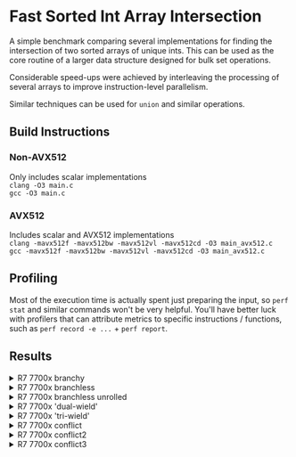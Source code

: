 # Fast Sorted Int Array Intersection
A simple benchmark comparing several implementations for finding the intersection of two sorted arrays of unique ints.
This can be used as the core routine of a larger data structure designed for bulk set operations.

Considerable speed-ups were achieved by interleaving the processing of several arrays to
improve instruction-level parallelism.

Similar techniques can be used for `union` and similar operations.

## Build Instructions
### Non-AVX512
Only includes scalar implementations  
`clang -O3 main.c`  
`gcc -O3 main.c`  
### AVX512
Includes scalar and AVX512 implementations  
`clang -mavx512f -mavx512bw -mavx512vl -mavx512cd -O3 main_avx512.c`  
`gcc -mavx512f -mavx512bw -mavx512vl -mavx512cd -O3 main_avx512.c`  

## Profiling 
Most of the execution time is actually spent just preparing the input,
so `perf stat` and similar commands won't be very helpful.
You'll have better luck with profilers that can attribute metrics to specific instructions / functions,
such as `perf record -e ...` + `perf report`.

## Results
<details>
  <summary>R7 7700x branchy</summary>
  
```
algorithm 	avg time (ms)	avg thrpt (MB/s)
same range, more left: [0,1500]*900, [0,1500]*500, 10000 iters
branchy      	0.003767	1486.554688
csum:3000584

same range, fewer left: [0,1500]*500, [0,1500]*900, 10000 iters
branchy      	0.002662	2103.839600
csum:3000036

all left < right: [0,1500]*500, [1500,3500]*500, 10000 iters
branchy      	0.000191	20898.640625
csum:0

all left > right: [1500,3500]*500, [0,1500]*500, 10000 iters
branchy      	0.000279	14352.349609
csum:0

dense: [0,1500]*1400, [0,1500]*1200, 10000 iters
branchy      	0.002259	4602.992188
csum:11199671

sparse: [0,1500]*90, [0,1500]*50, 10000 iters
branchy      	0.000299	1672.800293
csum:29964

big: [0,15000]*9000, [0,15000]*9000, 1000 iters
branchy      	0.037584	1915.708862
csum:5399317

huge: [0,150000]*90000, [0,150000]*90000, 100 iters
branchy      	0.375270	1918.618652
csum:5400186

yomama: [0,1500000]*900000, [0,1500000]*900000, 10 iters
branchy      	3.703000	1944.369385
csum:5399859

yomama2: [0,9500000]*1200000, [0,9500000]*1500000, 10 iters
branchy      	6.375900	1693.878540
csum:1893647
```
</details>

<details>
  <summary>R7 7700x branchless</summary>

```
algorithm 	avg time (ms)	avg thrpt (MB/s)
same range, more left: [0,1500]*900, [0,1500]*500, 10000 iters
branchless   	0.001663	3367.408447
csum:2999860

same range, fewer left: [0,1500]*500, [0,1500]*900, 10000 iters
branchless   	0.001632	3432.213623
csum:2999926

all left < right: [0,1500]*500, [1500,3500]*500, 10000 iters
branchless   	0.000743	5382.131348
csum:0

all left > right: [1500,3500]*500, [0,1500]*500, 10000 iters
branchless   	0.000656	6094.773926
csum:0

dense: [0,1500]*1400, [0,1500]*1200, 10000 iters
branchless   	0.002205	4715.697754
csum:11200156

sparse: [0,1500]*90, [0,1500]*50, 10000 iters
branchless   	0.000211	2368.545654
csum:29867

big: [0,15000]*9000, [0,15000]*9000, 1000 iters
branchless   	0.018576	3875.968994
csum:5399375

huge: [0,150000]*90000, [0,150000]*90000, 100 iters
branchless   	0.185850	3874.092041
csum:5401112

yomama: [0,1500000]*900000, [0,1500000]*900000, 10 iters
branchless   	1.863700	3863.282715
csum:5399200

yomama2: [0,9500000]*1200000, [0,9500000]*1500000, 10 iters
branchless   	3.705000	2914.979736
csum:1894573
```
</details>

<details>
  <summary>R7 7700x branchless unrolled</summary>
  
```
algorithm 	avg time (ms)	avg thrpt (MB/s)
same range, more left: [0,1500]*900, [0,1500]*500, 10000 iters
b-less unroll	0.001656	3381.642578
csum:3000329

same range, fewer left: [0,1500]*500, [0,1500]*900, 10000 iters
b-less unroll	0.001629	3437.691895
csum:3001100

all left < right: [0,1500]*500, [1500,3500]*500, 10000 iters
b-less unroll	0.000736	5434.044434
csum:0

all left > right: [1500,3500]*500, [0,1500]*500, 10000 iters
b-less unroll	0.000647	6180.469727
csum:0

dense: [0,1500]*1400, [0,1500]*1200, 10000 iters
b-less unroll	0.002196	4735.667969
csum:11199622

sparse: [0,1500]*90, [0,1500]*50, 10000 iters
b-less unroll	0.000212	2359.603516
csum:29847

big: [0,15000]*9000, [0,15000]*9000, 1000 iters
b-less unroll	0.018592	3872.633301
csum:5400478

huge: [0,150000]*90000, [0,150000]*90000, 100 iters
b-less unroll	0.187370	3842.664307
csum:5402549

yomama: [0,1500000]*900000, [0,1500000]*900000, 10 iters
b-less unroll	1.857100	3877.012451
csum:5400524

yomama2: [0,9500000]*1200000, [0,9500000]*1500000, 10 iters
b-less unroll	3.703200	2916.396484
csum:1894396
```
</details>

<details>
  <summary>R7 7700x 'dual-wield'</summary>

```
algorithm 	avg time (ms)	avg thrpt (MB/s)
same range, more left: [0,1500]*900, [0,1500]*500, 10000 iters
dual-wield   	0.000985	5684.125488
csum:2999418

same range, fewer left: [0,1500]*500, [0,1500]*900, 10000 iters
dual-wield   	0.000958	5847.953125
csum:3000756

all left < right: [0,1500]*500, [1500,3500]*500, 10000 iters
dual-wield   	0.000460	8691.873047
csum:0

all left > right: [1500,3500]*500, [0,1500]*500, 10000 iters
dual-wield   	0.000408	9806.325195
csum:0

dense: [0,1500]*1400, [0,1500]*1200, 10000 iters
dual-wield   	0.001288	8073.907715
csum:11200327

sparse: [0,1500]*90, [0,1500]*50, 10000 iters
dual-wield   	0.000112	4484.305176
csum:29812

big: [0,15000]*9000, [0,15000]*9000, 1000 iters
dual-wield   	0.009879	7288.187500
csum:5401139

huge: [0,150000]*90000, [0,150000]*90000, 100 iters
dual-wield   	0.097930	7352.189941
csum:5401321

yomama: [0,1500000]*900000, [0,1500000]*900000, 10 iters
dual-wield   	0.977800	7363.468750
csum:5399679

yomama2: [0,9500000]*1200000, [0,9500000]*1500000, 10 iters
dual-wield   	1.911400	5650.308594
```
</details>

<details>
  <summary>R7 7700x 'tri-wield'</summary>
  
```
algorithm 	avg time (ms)	avg thrpt (MB/s)
same range, more left: [0,1500]*900, [0,1500]*500, 10000 iters
tri-wield    	0.000826	6779.661133
csum:3000937

same range, fewer left: [0,1500]*500, [0,1500]*900, 10000 iters
tri-wield    	0.000773	7246.376465
csum:2999878

all left < right: [0,1500]*500, [1500,3500]*500, 10000 iters
tri-wield    	0.000357	11204.482422
csum:0

all left > right: [1500,3500]*500, [0,1500]*500, 10000 iters
tri-wield    	0.000361	11086.474609
csum:0

dense: [0,1500]*1400, [0,1500]*1200, 10000 iters
tri-wield    	0.001040	10000.000000
csum:11202031

sparse: [0,1500]*90, [0,1500]*50, 10000 iters
tri-wield    	0.000093	5393.743164
csum:29969

big: [0,15000]*9000, [0,15000]*9000, 1000 iters
tri-wield    	0.008031	8965.258789
csum:5401165

huge: [0,150000]*90000, [0,150000]*90000, 100 iters
tri-wield    	0.080960	8893.280273
csum:5399488

yomama: [0,1500000]*900000, [0,1500000]*900000, 10 iters
tri-wield    	0.917600	7846.556152
csum:5401616

yomama2: [0,9500000]*1200000, [0,9500000]*1500000, 10 iters
tri-wield    	1.789800	6034.193359
csum:1894597
```
</details>

<details>
  <summary>R7 7700x conflict</summary>

```
algorithm 	avg time (ms)	avg thrpt (MB/s)
same range, more left: [0,1500]*900, [0,1500]*500, 10000 iters
conflict     	0.000503	11135.415039
csum:2998624

same range, fewer left: [0,1500]*500, [0,1500]*900, 10000 iters
conflict     	0.000450	12447.209961
csum:2969638

all left < right: [0,1500]*500, [1500,3500]*500, 10000 iters
conflict     	0.000231	17316.017578
csum:0

all left > right: [1500,3500]*500, [0,1500]*500, 10000 iters
conflict     	0.000296	13522.650391
csum:0

dense: [0,1500]*1400, [0,1500]*1200, 10000 iters
conflict     	0.000672	15483.102539
csum:11198590

sparse: [0,1500]*90, [0,1500]*50, 10000 iters
conflict     	0.000067	7507.507324
csum:29811

big: [0,15000]*9000, [0,15000]*9000, 1000 iters
conflict     	0.004746	15170.670898
csum:5398153

huge: [0,150000]*90000, [0,150000]*90000, 100 iters
conflict     	0.048030	14990.630859
csum:5400018

yomama: [0,1500000]*900000, [0,1500000]*900000, 10 iters
conflict     	0.478700	15040.735352
csum:5400369

yomama2: [0,9500000]*1200000, [0,9500000]*1500000, 10 iters
conflict     	0.771200	14004.149414
csum:1895597
```
</details>

<details>
  <summary>R7 7700x conflict2</summary>

```
algorithm 	avg time (ms)	avg thrpt (MB/s)
same range, more left: [0,1500]*900, [0,1500]*500, 10000 iters
conflict2    	0.000448	12494.421875
csum:2999524

same range, fewer left: [0,1500]*500, [0,1500]*900, 10000 iters
conflict2    	0.000424	13220.018555
csum:2969445

all left < right: [0,1500]*500, [1500,3500]*500, 10000 iters
conflict2    	0.000199	20060.179688
csum:0

all left > right: [1500,3500]*500, [0,1500]*500, 10000 iters
conflict2    	0.000218	18323.408203
csum:0

dense: [0,1500]*1400, [0,1500]*1200, 10000 iters
conflict2    	0.000556	18718.501953
csum:11199033

sparse: [0,1500]*90, [0,1500]*50, 10000 iters
conflict2    	0.000053	9398.497070
csum:30141

big: [0,15000]*9000, [0,15000]*9000, 1000 iters
conflict2    	0.002887	24939.382812
csum:5399516

huge: [0,150000]*90000, [0,150000]*90000, 100 iters
conflict2    	0.028000	25714.287109
csum:5398880

yomama: [0,1500000]*900000, [0,1500000]*900000, 10 iters
conflict2    	0.279000	25806.451172
csum:5401377

yomama2: [0,9500000]*1200000, [0,9500000]*1500000, 10 iters
conflict2    	0.437900	24663.164062
csum:1895484
```
</details>

<details>
  <summary>R7 7700x conflict3</summary>

```
algorithm 	avg time (ms)	avg thrpt (MB/s)
same range, more left: [0,1500]*900, [0,1500]*500, 10000 iters
conflict3    	0.000341	16407.853516
csum:3000280

same range, fewer left: [0,1500]*500, [0,1500]*900, 10000 iters
conflict3    	0.000333	16837.041016
csum:2969448

all left < right: [0,1500]*500, [1500,3500]*500, 10000 iters
conflict3    	0.000163	24539.878906
csum:0

all left > right: [1500,3500]*500, [0,1500]*500, 10000 iters
conflict3    	0.000157	25445.292969
csum:0

dense: [0,1500]*1400, [0,1500]*1200, 10000 iters
conflict3    	0.000437	23798.625000
csum:11198175

sparse: [0,1500]*90, [0,1500]*50, 10000 iters
conflict3    	0.000052	9523.809570
csum:29574

big: [0,15000]*9000, [0,15000]*9000, 1000 iters
conflict3    	0.002331	30888.029297
csum:5398239

huge: [0,150000]*90000, [0,150000]*90000, 100 iters
conflict3    	0.022800	31578.949219
csum:5399685

yomama: [0,1500000]*900000, [0,1500000]*900000, 10 iters
conflict3    	0.267800	26885.736328
csum:5400954

yomama2: [0,9500000]*1200000, [0,9500000]*1500000, 10 iters
conflict3    	0.401100	26925.953125
csum:1894314
```
</details>
